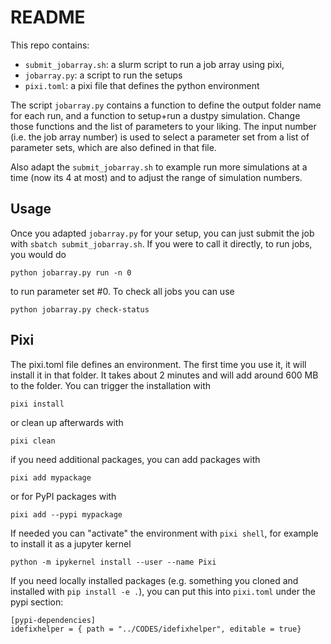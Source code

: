 # README

This repo contains:

- `submit_jobarray.sh`: a slurm script to run a job array using pixi,
- `jobarray.py`: a script to run the setups
- `pixi.toml`: a pixi file that defines the python environment

The script `jobarray.py` contains a function to define the output folder name for each run, and a function to setup+run a dustpy simulation. Change those functions and the list of parameters to your liking. The input number (i.e. the job array number) is used to select a parameter set from a list of parameter sets, which are also defined in that file.

Also adapt the `submit_jobarray.sh` to example run more simulations at a time (now its 4 at most) and to adjust the range of simulation numbers. 

## Usage

Once you adapted `jobarray.py` for your setup, you can just submit the job with `sbatch submit_jobarray.sh`. If you were to call it directly, to run jobs, you would do

    python jobarray.py run -n 0

to run parameter set #0. To check all jobs you can use

    python jobarray.py check-status

## Pixi

The pixi.toml file defines an environment. The first time you use it, it will install it in that folder. It takes about 2 minutes and will add around 600 MB to the folder. You can trigger the installation with

    pixi install

or clean up afterwards with

    pixi clean

if you need additional packages, you can add packages with

    pixi add mypackage

or for PyPI packages with

    pixi add --pypi mypackage

If needed you can "activate" the environment with `pixi shell`, for example to install it as a jupyter kernel

    python -m ipykernel install --user --name Pixi

If you need locally installed packages (e.g. something you cloned and installed with `pip install -e .`), you can put this into `pixi.toml` under the pypi section:

    [pypi-dependencies]
    idefixhelper = { path = "../CODES/idefixhelper", editable = true}


